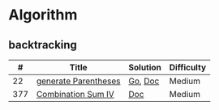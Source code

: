 # Algorithm

## backtracking

| #   | Title                    | Solution                                                       | Difficulty |
|-----|--------------------------|----------------------------------------------------------------|------------|
| 22  | [generate Parentheses][] | [Go][generate-parentheses-go], [Doc][generate-parentheses-doc] | Medium     |
| 377 | [Combination Sum IV][]   | [Doc][combination-sum-IV-doc]                                  | Medium     |


[generate Parentheses]: https://leetcode.com/problems/generate-parentheses/ "generate Parentheses"
[generate-parentheses-go]: https://github.com/beyondkmp/leetcode/blob/master/golang/backtracking/generate_parenthesis.go "generate-parentheses-go"
[generate-parentheses-doc]: https://github.com/beyondkmp/leetcode/tree/master/doc/generate_parentheses "generate-parentheses-doc"

[Combination Sum IV]: https://leetcode.com/problems/combination-sum-iv/ "Combination Sum IV"
[combination-sum-IV-doc]: https://github.com/beyondkmp/leetcode/tree/master/doc/combination_sum "combination-sum-IV-doc"








